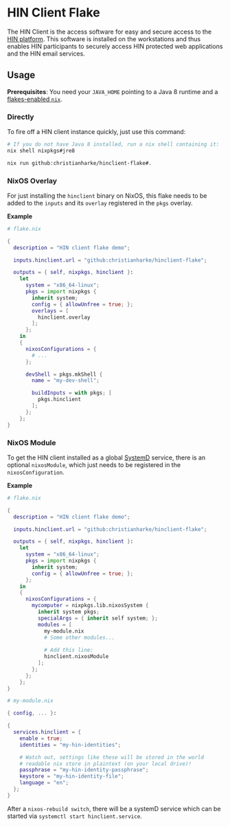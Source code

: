 # HIN Client Flake

The HIN Client is the access software for easy and secure access to the [HIN
platform](https://www.hin.ch/). This software is installed on the workstations and thus enables HIN
participants to securely access HIN protected web applications and the HIN email services.

## Usage

**Prerequisites**: You need your `JAVA_HOME` pointing to a Java 8 runtime and a [flakes-enabled
`nix`](https://nixos.wiki/wiki/Flakes#Installing_flakes).

### Directly

To fire off a HIN client instance quickly, just use this command:

```bash
# If you do not have Java 8 installed, run a nix shell containing it:
nix shell nixpkgs#jre8

nix run github:christianharke/hinclient-flake#.
```

### NixOS Overlay

For just installing the `hinclient` binary on NixOS, this flake needs to be added to the `inputs`
and its `overlay` registered in the `pkgs` overlay.

**Example**

```nix
# flake.nix

{
  description = "HIN client flake demo";

  inputs.hinclient.url = "github:christianharke/hinclient-flake";

  outputs = { self, nixpkgs, hinclient }:
    let
      system = "x86_64-linux";
      pkgs = import nixpkgs {
        inherit system;
        config = { allowUnfree = true; };
        overlays = [
          hinclient.overlay
        ];
      };
    in
    {
      nixosConfigurations = {
        # ...
      };

      devShell = pkgs.mkShell {
        name = "my-dev-shell";

        buildInputs = with pkgs; [
          pkgs.hinclient
        ];
      };
    };
}
```

### NixOS Module

To get the HIN client installed as a global [SystemD](https://systemd.io/) service, there is an
optional `nixosModule`, which just needs to be registered in the `nixosConfiguration`.

**Example**

```nix
# flake.nix

{
  description = "HIN client flake demo";

  inputs.hinclient.url = "github:christianharke/hinclient-flake";

  outputs = { self, nixpkgs, hinclient }:
    let
      system = "x86_64-linux";
      pkgs = import nixpkgs {
        inherit system;
        config = { allowUnfree = true; };
      };
    in
    {
      nixosConfigurations = {
        mycomputer = nixpkgs.lib.nixosSystem {
          inherit system pkgs;
          specialArgs = { inherit self system; };
          modules = [
            my-module.nix
            # Some other modules...
            
            # Add this line:
            hinclient.nixosModule
          ];
        };
      };
    };
}
```

```nix
# my-module.nix

{ config, ... }:

{
  services.hinclient = {
    enable = true;
    identities = "my-hin-identities";

    # Watch out, settings like these will be stored in the world
    # readable nix store in plaintext (on your local drive)!
    passphrase = "my-hin-identity-passphrase"; 
    keystore = "my-hin-identity-file";
    language = "en";
  };
}
```

After a `nixos-rebuild switch`, there will be a systemD service which can be started via `systemctl
start hinclient.service`.

